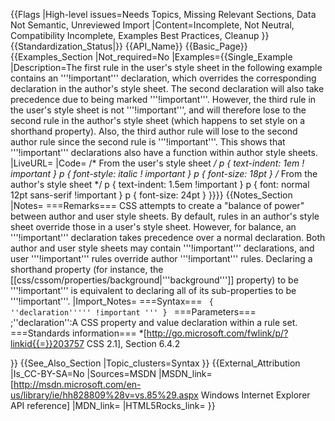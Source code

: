 {{Flags
|High-level issues=Needs Topics, Missing Relevant Sections, Data Not Semantic, Unreviewed Import
|Content=Incomplete, Not Neutral, Compatibility Incomplete, Examples Best Practices, Cleanup
}}
{{Standardization_Status|}}
{{API_Name}}
{{Basic_Page}}
{{Examples_Section
|Not_required=No
|Examples={{Single_Example
|Description=The first rule in the user's style sheet in the following example contains an '''!important''' declaration, which overrides the corresponding declaration in the author's style sheet. The second declaration will also take precedence due to being marked '''!important'''. However, the third rule in the user's style sheet is not '''!important''', and will therefore lose to the second rule in the author's style sheet (which happens to set style on a shorthand property). Also, the third author rule will lose to the second author rule since the second rule is '''!important'''. This shows that '''!important''' declarations also have a function within author style sheets.
|LiveURL=
|Code=
/* From the user's style sheet */
p { text-indent: 1em ! important }
p { font-style: italic ! important }
p { font-size: 18pt }
/* From the author's style sheet */
p { text-indent: 1.5em !important }
p { font: normal 12pt sans-serif !important }
p { font-size: 24pt }
}}}}
{{Notes_Section
|Notes=
===Remarks===
CSS attempts to create a "balance of power" between author and user style sheets. By default, rules in an author's style sheet override those in a user's style sheet. However, for balance, an '''!important''' declaration takes precedence over a normal declaration. Both author and user style sheets may contain '''!important''' declarations, and user '''!important''' rules override author '''!important''' rules.
Declaring a shorthand property (for instance, the [[css/cssom/properties/background|'''background''']] property) to be '''!important''' is equivalent to declaring all of its sub-properties to be '''!important'''.
|Import_Notes=
===Syntax===
<code>
{ ''declaration''''' !important ''' }
</code>
===Parameters===
;''declaration'':A CSS property and value declaration within a rule set.
===Standards information===
*[http://go.microsoft.com/fwlink/p/?linkid{{=}}203757 CSS 2.1], Section 6.4.2


}}
{{See_Also_Section
|Topic_clusters=Syntax
}}
{{External_Attribution
|Is_CC-BY-SA=No
|Sources=MSDN
|MSDN_link=[http://msdn.microsoft.com/en-us/library/ie/hh828809%28v=vs.85%29.aspx Windows Internet Explorer API reference]
|MDN_link=
|HTML5Rocks_link=
}}